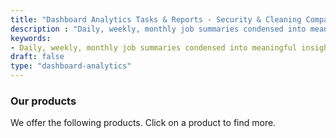 ```yaml
---
title: "Dashboard Analytics Tasks & Reports - Security & Cleaning Company Software - Novagems"
description : "Daily, weekly, monthly job summaries condensed into meaningful insights. Get every kind of report on your smartphone. Easily share data with clients."
keywords:
- Daily, weekly, monthly job summaries condensed into meaningful insights, 
draft: false
type: "dashboard-analytics"
---
```


### Our products

We offer the following products. Click on a product to find more. 